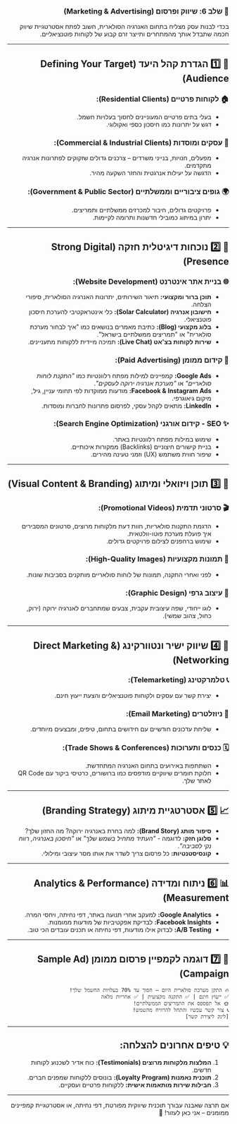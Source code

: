 <div dir="rtl">

### 📢 **שלב 6: שיווק ופרסום (Marketing & Advertising)**  

בכדי לבנות עסק מצליח בתחום האנרגיה הסולארית, חשוב לפתח אסטרטגיית שיווק חכמה שתבדל אותך מהמתחרים ותייצר זרם קבוע של לקוחות פוטנציאליים.  

---

## 🎯 **1️⃣ הגדרת קהל היעד (Defining Your Target Audience)**  

### 🏠 **לקוחות פרטיים (Residential Clients):**  

- בעלי בתים פרטיים המעוניינים לחסוך בעלויות חשמל.  
- דגש על יתרונות כמו חיסכון כספי ואקולוגי.  

### 🏢 **עסקים ומוסדות (Commercial & Industrial Clients):**  

- מפעלים, חנויות, בנייני משרדים – צרכנים גדולים שזקוקים לפתרונות אנרגיה מתקדמים.  
- הדגשה על יעילות אנרגטית והחזר השקעה מהיר.  

### 🌍 **גופים ציבוריים וממשלתיים (Government & Public Sector):**  

- פרויקטים גדולים, חיבור למכרזים ממשלתיים ותמריצים.  
- יתרון במיתוג כמובילי חדשנות ותרומה לקיימות.  

---

## 📱 **2️⃣ נוכחות דיגיטלית חזקה (Strong Digital Presence)**  

### 🌐 **בניית אתר אינטרנט (Website Development):**  

- **תוכן ברור ומקצועי:** תיאור השירותים, יתרונות האנרגיה הסולארית, סיפורי הצלחה.  
- **חישובון אנרגיה (Solar Calculator):** כלי אינטראקטיבי להערכת חיסכון פוטנציאלי.  
- **בלוג מקצועי (Blog):** כתיבת מאמרים בנושאים כמו "איך לבחור מערכת סולארית" או "תמריצים ממשלתיים בישראל".  
- **שירות לקוחות בצ'אט (Live Chat):** תמיכה מיידית ללקוחות מתעניינים.  

### 📢 **קידום ממומן (Paid Advertising):**  

- **Google Ads:** קמפיינים למילות מפתח רלוונטיות כמו *"התקנת לוחות סולאריים"* או *"מערכת אנרגיה ירוקה לעסקים"*.  
- **Facebook & Instagram Ads:** מודעות ממוקדות לפי תחומי עניין, גיל, מיקום גיאוגרפי.  
- **LinkedIn:** מתאים לקהל עסקי, לפרסום פתרונות לחברות ומוסדות.  

### ✨ **SEO - קידום אורגני (Search Engine Optimization):**  

- שימוש במילות מפתח רלוונטיות באתר.  
- בניית קישורים חיצוניים (Backlinks) ממקורות איכותיים.  
- שיפור חווית משתמש (UX) וזמני טעינה מהירים.  

---

## 🎥 **3️⃣ תוכן ויזואלי ומיתוג (Visual Content & Branding)**  

### 🎬 **סרטוני תדמית (Promotional Videos):**  

- הדגמת התקנות סולאריות, חוות דעת מלקוחות מרוצים, סרטונים המסבירים איך פועלת מערכת פוטו-וולטאית.  
- שימוש ברחפנים לצילום פרויקטים גדולים.  

### 📸 **תמונות מקצועיות (High-Quality Images):**  

- לפני ואחרי התקנה, תמונות של לוחות סולאריים מותקנים בסביבות שונות.  

### 🎨 **עיצוב גרפי (Graphic Design):**  

- לוגו ייחודי, שפה עיצובית עקבית, צבעים שמתחברים לאנרגיה ירוקה (ירוק, כחול, צהוב שמשי).  

---

## 🤝 **4️⃣ שיווק ישיר ונטוורקינג (Direct Marketing & Networking)**  

### 📞 **טלמרקטינג (Telemarketing):**  

- יצירת קשר עם עסקים ולקוחות פוטנציאליים והצעת ייעוץ חינם.  

### 📨 **ניוזלטרים (Email Marketing):**  

- שליחת עדכונים חודשיים עם חידושים בתחום, טיפים, ומבצעים מיוחדים.  

### 🗓️ **כנסים ותערוכות (Trade Shows & Conferences):**  

- השתתפות באירועים בתחום האנרגיה המתחדשת.  
- חלוקת חומרים שיווקיים מודפסים כמו ברושורים, כרטיסי ביקור עם QR Code לאתר שלך.  

---

## 📈 **5️⃣ אסטרטגיית מיתוג (Branding Strategy)**  

- **סיפור מותג (Brand Story):** למה בחרת באנרגיה ירוקה? מה החזון שלך?  
- **סלוגן חזק:** לדוגמה - *"העתיד מתחיל בשמש שלך"* או *"חיסכון באנרגיה, רווח נקי לסביבה"*.  
- **קונסיסטנטיות:** כל פרסום צריך לשדר את אותו מסר עיצובי ומילולי.  

---

## 📊 **6️⃣ ניתוח ומדידה (Analytics & Performance Measurement)**  

- **Google Analytics:** למעקב אחרי תנועה באתר, דפי נחיתה, ויחסי המרה.  
- **Facebook Insights:** לבדיקת אפקטיביות של מודעות ממומנות.  
- **A/B Testing:** לבדוק אילו מודעות, דפי נחיתה או תכנים עובדים הכי טוב.  

---

## 🚀 **7️⃣ דוגמה לקמפיין פרסום ממומן (Sample Ad Campaign)**  

```plaintext
🔥 התקן מערכת סולארית היום – חסוך עד 70% בעלויות החשמל שלך!  
✅ ייעוץ חינם | ✅ התקנה מקצועית | ✅ אחריות מלאה  
🌞 אל תפספס את התמריצים הממשלתיים!  
📞 צור קשר עכשיו והתחל להרוויח מהשמש!  
[לינק ליצירת קשר]  
```  

---

## 💡 **טיפים אחרונים להצלחה:**  

1. **המלצות מלקוחות מרוצים (Testimonials):** כוח אדיר לשכנוע לקוחות חדשים.  
2. **תוכנית נאמנות (Loyalty Program):** בונוסים ללקוחות שמפנים חברים.  
3. **חבילות שירות מותאמות אישית:** ללקוחות פרטיים ועסקיים.  

---

אם תרצה שאבנה עבורך תוכנית שיווקית מפורטת, דפי נחיתה, או אסטרטגיית קמפיינים ממומנים – אני כאן לעזור! 🚀

</div>
